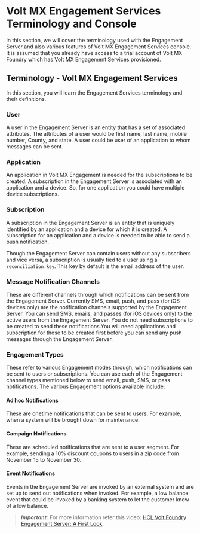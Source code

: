                            


Volt MX  Engagement Services Terminology and Console
================================================

In this section, we will cover the terminology used with the Engagement Server and also various features of Volt MX Engagement Services console. It is assumed that you already have access to a trial account of Volt MX Foundry which has Volt MX Engagement Services provisioned.

Terminology - Volt MX Engagement Services
--------------------------------------

In this section, you will learn the Engagement Services terminology and their definitions.

### User

A user in the Engagement Server is an entity that has a set of associated attributes. The attributes of a user would be first name, last name, mobile number, County, and state. A user could be user of an application to whom messages can be sent.

### Application

An application in Volt MX Engagement is needed for the subscriptions to be created. A subscription in the Engagement Server is associated with an application and a device. So, for one application you could have multiple device subscriptions.

### Subscription

A subscription in the Engagement Server is an entity that is uniquely identified by an application and a device for which it is created. A subscription for an application and a device is needed to be able to send a push notification.

Though the Engagement Server can contain users without any subscribers and vice versa, a subscription is usually tied to a user using a `reconciliation key`. This key by default is the email address of the user.

### Message Notification Channels

These are different channels through which notifications can be sent from the Engagement Server. Currently SMS, email, push, and pass (for iOS devices only) are the notification channels supported by the Engagement Server. You can send SMS, emails, and passes (for iOS devices only) to the active users from the Engagement Server. You do not need subscriptions to be created to send these notifications.You will need applications and subscription for those to be created first before you can send any push messages through the Engagement Server.

### Engagement Types

These refer to various Engagement modes through, which notifications can be sent to users or subscriptions. You can use each of the Engagement channel types mentioned below to send email, push, SMS, or pass notifications. The various Engagement options available include:

#### Ad hoc Notifications

These are onetime notifications that can be sent to users. For example, when a system will be brought down for maintenance.

#### Campaign Notifications

These are scheduled notifications that are sent to a user segment. For example, sending a 10% discount coupons to users in a zip code from November 15 to November 30.

#### Event Notifications

Events in the Engagement Server are invoked by an external system and are set up to send out notifications when invoked. For example, a low balance event that could be invoked by a banking system to let the customer know of a low balance.

> **_Important:_** For more information refer this video: <a href="https://www.youtube.com/watch?v=mmTaWVToO2U" target="_blank">HCL Volt Foundry Engagement Server: A First Look</a>.
